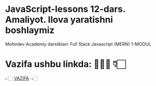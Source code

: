 # JavaScript-lessons 12-dars. Amaliyot. Ilova yaratishni boshlaymiz
Mohirdev Academiy darsliklari: Full Stack Javascript (MERN) 1-MODUL
# Vazifa ushbu linkda: 👨🏻‍💻  👇🏻  <br>  
👉🏻 <a target="_blank" href="https://docs.google.com/document/d/1jZkS0_aMBurET-6s5ni-v10TkGUtdMn6PzS3u1urM7M/edit">VAZIFA</a>  👈🏻 

